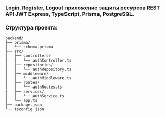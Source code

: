 ### Login, Register, Logout приложение защиты ресурсов REST API JWT Express, TypeScript, Prisma, PostgreSQL.
### Структура проекта:
```
backend/
├── prisma/
│   └── schema.prisma
├── src/
│   ├── controllers/
|   |   └── authController.ts        
│   ├── repositories/
│   │   └── authRepository.ts
│   ├── middleware/
│   │   └── authMiddleware.ts
│   ├── routes/
│   │   └── authRoutes.ts
|   ├── services/
│   │   └── authService.ts
│   └── app.ts
├── package.json
└── tsconfig.json
```